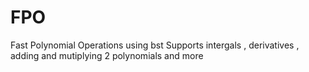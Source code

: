# FPO
Fast Polynomial Operations using bst 
Supports intergals , derivatives , adding and mutiplying 2 polynomials and more
